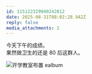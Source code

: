```yaml
---
id: 115122329940242812
date: 2025-08-31T08:02:28.942Z
reply: false
media_attachments: 1
---
```


今天下午的成绩。  
果然做卫生的还是 80 后这群人。

![开学教室布置
ealbum](https://files.e5n.cc/media_attachments/files/115/122/329/170/616/199/original/8e995a24a177c928.jpg)
